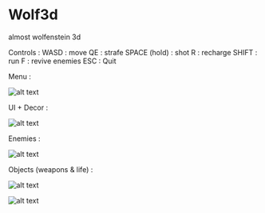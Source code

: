 # Wolf3d
almost wolfenstein 3d

Controls : 
  WASD : move
  QE : strafe
  SPACE (hold) : shot
  R : recharge
  SHIFT : run
  F : revive enemies
  ESC : Quit
 
 Menu :
 
 ![alt text](https://github.com/thchin/Wolf3d/tree/master/screenshots/Menu.png)
 
 
 UI + Decor :
 
 ![alt text](https://github.com/thchin/Wolf3d/tree/master/screenshots/Screenshot1.png)
 
 Enemies :
 
 ![alt text](https://github.com/thchin/Wolf3d/tree/master/screenshots/Screenshot2.png)
 
 Objects (weapons & life) :

![alt text](https://github.com/thchin/Wolf3d/tree/master/screenshots/Screenshot3.png)

![alt text](https://github.com/thchin/Wolf3d/tree/master/screenshots/Screenshot4.png)
